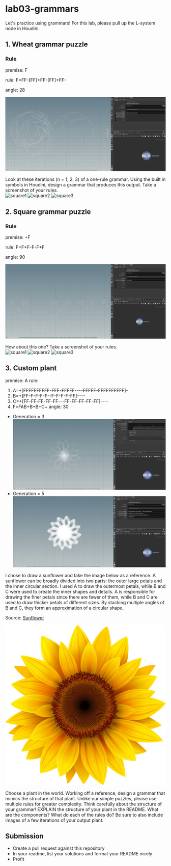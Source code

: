 # lab03-grammars
Let's practice using grammars! For this lab, please pull up the L-system node in Houdini.

## 1. Wheat grammar puzzle

### Rule
premise: F

rule: F=FF-[FF]+FF-[FF]+FF-

angle: 28

![1696438409301](image/README/1696438409301.png)

Look at these iterations (n = 1, 2, 3) of a one-rule grammar. Using the built in symbols in Houdini, design a grammar that produces this output. Take a screenshot of your rules.\
<img width="200" alt="square1" src="https://user-images.githubusercontent.com/1758825/193949661-a3a0e1f7-7d68-4b9e-8384-d9991e1e9fd2.png">
<img width="200" alt="square2" src="https://user-images.githubusercontent.com/1758825/193949853-cf2306b3-3537-4c24-91b5-0a3083bc87c0.png">
<img width="200" alt="square3" src="https://user-images.githubusercontent.com/1758825/193949859-5e432b4b-f18d-48b5-a9e9-8d7dba255955.png">

## 2. Square grammar puzzle
### Rule
premise: +F

rule: F=F+F-F-F+F

angle: 90

![1696433182966](image/README/1696433182966.png)


How about this one? Take a screenshot of your rules.\
<img width="200" alt="square1" src="https://user-images.githubusercontent.com/1758825/193949895-87cdfb43-da7c-4867-ab1b-107e1ba9d2a7.png">
<img width="200" alt="square2" src="https://user-images.githubusercontent.com/1758825/193949904-a9cdfe0f-319e-4ca8-9935-dd338217a7cf.png">
<img width="200" alt="square3" src="https://user-images.githubusercontent.com/1758825/193949910-928e5993-ce26-4681-80f8-ffeb54be4dcf.png">

## 3. Custom plant

premise: A
rule: 
1. A=+[FFFFFFFFFF-FFF-FFFFF----FFFFF-FFFFFFFFFF]-
2. B=+[FF-F-F-F-F--F-F-F-F-FF]----
3. C=+[FF-FF-FF-FF-FF---FF-FF-FF-FF-FF]----
4. F=FAB+B+B+C+
angle: 30

* Generation = 3
![1696437863862](image/README/1696437863862.png)
* Generation = 5
![Alt text](image.png)

I chose to draw a sunflower and take the image below as a reference. A sunflower can be broadly divided into two parts: the outer large petals and the inner circular section. I used A to draw the outermost petals, while B and C were used to create the inner shapes and details. A is responsible for drawing the finer petals since there are fewer of them, while B and C are used to draw thicker petals of different sizes. By stacking multiple angles of B and C, they form an approximation of a circular shape.

Source: [Sunflower](https://www.istockphoto.com/vector/sunflower-flower-isolated-gm927047528-254336166)

![1696437998749](image/README/1696437998749.png)

Choose a plant in the world. Working off a reference, design a grammar that mimics the structure of that plant. Unlike our simple puzzles, please use multiple rules for greater complexity. Think carefully about the structure of your grammar! EXPLAIN the structure of your plant in the README. What are the components? What do each of the rules do? Be sure to also include images of a few iterations of your output plant. 

## Submission
- Create a pull request against this repository
- In your readme, list your solutions and format your README nicely
- Profit
